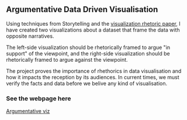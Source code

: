 ## Argumentative Data Driven Visualisation
Using techniques from Storytelling and the [visualization rhetoric paper](http://users.eecs.northwestern.edu/~jhullman/vis_rhetoric.pdf), I have created two visualizations about a dataset that frame the data with opposite narratives.

The left-side visualization should be rhetorically framed to argue "in support" of the viewpoint, and the right-side visualization should be rhetorically framed to argue against the viewpoint. 

The project proves the importance of rhethorics in data visualisation and how it impacts the reception by its audiences. In current times, we must verify the facts and data before we belive any kind of visualisation.

### See the webpage here
[Argumentative viz](https://gkbug.github.io/argumentative-viz/)